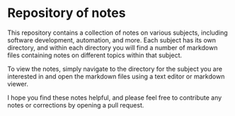 # Repository of notes

This repository contains a collection of notes on various subjects, including software development, automation, and more. Each subject has its own directory, and within each directory you will find a number of markdown files containing notes on different topics within that subject.

To view the notes, simply navigate to the directory for the subject you are interested in and open the markdown files using a text editor or markdown viewer.

I hope you find these notes helpful, and please feel free to contribute any notes or corrections by opening a pull request.
